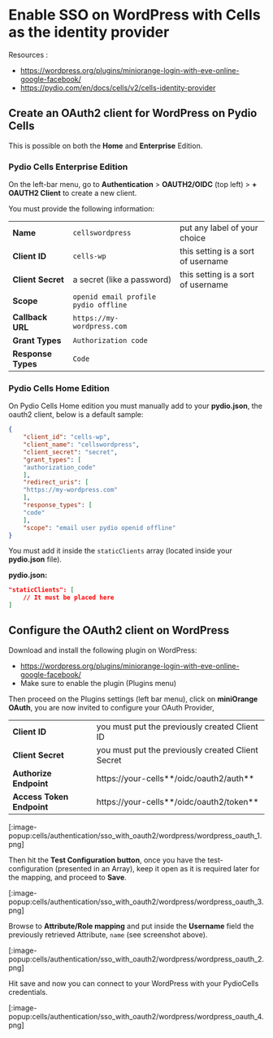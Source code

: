 # Enable SSO on WordPress with Cells as the identity provider

Resources :

- https://wordpress.org/plugins/miniorange-login-with-eve-online-google-facebook/
- https://pydio.com/en/docs/cells/v2/cells-identity-provider

## Create an OAuth2 client for WordPress on Pydio Cells

This is possible on both the **Home** and **Enterprise** Edition.

### Pydio Cells Enterprise Edition

On the left-bar menu, go to **Authentication** > **OAUTH2/OIDC** (top left) > **+ OAUTH2 Client** to create a new client.

You must provide the following information:

|                    |                                      |                                    |
| ------------------ | ------------------------------------ | ---------------------------------- |
| **Name**           | `cellswordpress`                     | put any label of your choice       |
| **Client ID**      | `cells-wp`                           | this setting is a sort of username |
| **Client Secret**  | a secret (like a password)           | this setting is a sort of username |
| **Scope**          | `openid email profile pydio offline` |                                    |
| **Callback URL**   | `https://my-wordpress.com`           |                                    |
| **Grant Types**    | `Authorization code`                 |                                    |
| **Response Types** | `Code`                               |                                    |


### Pydio Cells Home Edition

On Pydio Cells Home edition you must manually add to your **pydio.json**, the oauth2 client, below is a default sample:

```json
{
    "client_id": "cells-wp",
    "client_name": "cellswordpress",
    "client_secret": "secret",
    "grant_types": [
    "authorization_code"
    ],
    "redirect_uris": [
    "https://my-wordpress.com"
    ],
    "response_types": [
    "code"
    ],
    "scope": "email user pydio openid offline"
}
```

You must add it inside the `staticClients` array (located inside your **pydio.json** file).

**pydio.json:**
``` json
"staticClients": [
    // It must be placed here
]
```

## Configure the OAuth2 client on WordPress

Download and install the following plugin on WordPress:

- https://wordpress.org/plugins/miniorange-login-with-eve-online-google-facebook/ 
- Make sure to enable the plugin (Plugins menu)


Then proceed on the Plugins settings (left bar menu), click on **miniOrange OAuth**,
you are now invited to configure your OAuth Provider,

|                           |                                                   |
| ------------------------- | ------------------------------------------------- |
| **Client ID**             | you must put the previously created Client ID     |
| **Client Secret**         | you must put the previously created Client Secret |
| **Authorize Endpoint**    | https://your-cells**/oidc/oauth2/auth**           |
| **Access Token Endpoint** | https://your-cells**/oidc/oauth2/token**          |

[:image-popup:cells/authentication/sso_with_oauth2/wordpress/wordpress_oauth_1.png]

Then hit the **Test Configuration button**, once you have the test-configuration (presented in an Array),
keep it open as it is required later for the mapping, and proceed to **Save**.

[:image-popup:cells/authentication/sso_with_oauth2/wordpress/wordpress_oauth_3.png]

Browse to **Attribute/Role mapping** and put inside the **Username** field the previously retrieved Attribute, `name` (see screenshot above).

[:image-popup:cells/authentication/sso_with_oauth2/wordpress/wordpress_oauth_2.png]

Hit save and now you can connect to your WordPress with your PydioCells credentials.

[:image-popup:cells/authentication/sso_with_oauth2/wordpress/wordpress_oauth_4.png]
